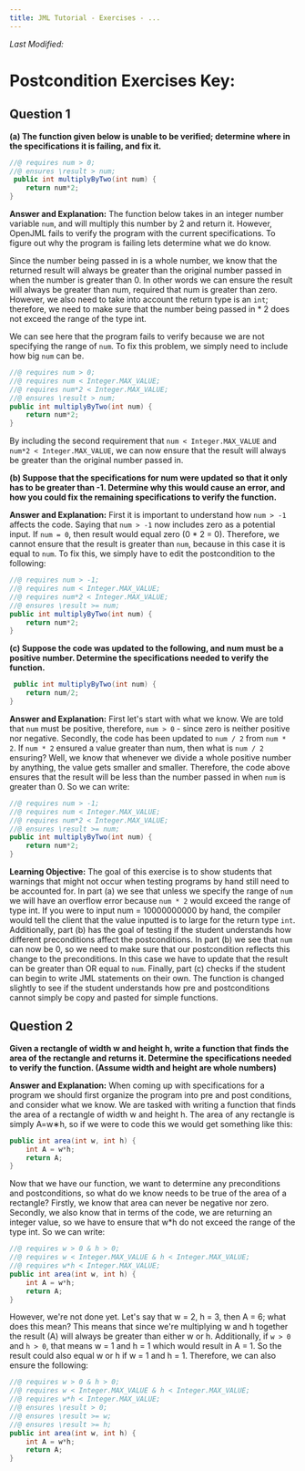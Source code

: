 ```yaml
---
title: JML Tutorial - Exercises - ...
---
```

<i>Last Modified: <script type="text/javascript"> document.write(new Date(document.lastModified).toUTCString())</script></i>

# Postcondition Exercises Key:
## **Question 1**
**(a) The function given below is unable to be verified; determine where in the specifications it is failing, and fix it.**
```Java
//@ requires num > 0;
//@ ensures \result > num;
 public int multiplyByTwo(int num) {
	return num*2;
}
```
**Answer and Explanation:**
The function below takes in an integer number variable `num`, and will multiply this number by 2 and return it. However, OpenJML fails to verify the program with the current specifications. To figure out why the program is failing lets determine what we do know. 

Since the number being passed in is a whole number, we know that the returned result will always be greater than the original number passed in when the number is greater than 0. In other words we can ensure the result will always be greater than num, required that num is greater than zero. However, we also need to take into account the return type is an `int`; therefore, we need to make sure that the number being passed in * 2 does not exceed the range of the type int. 

We can see here that the program fails to verify because we are not specifying the range of `num`. To fix this problem, we simply need to include how big `num` can be.
```Java
//@ requires num > 0;
//@ requires num < Integer.MAX_VALUE;
//@ requires num*2 < Integer.MAX_VALUE;
//@ ensures \result > num;
public int multiplyByTwo(int num) {
	return num*2;
}
```
			
By including the second requirement that `num < Integer.MAX_VALUE` and `num*2 < Integer.MAX_VALUE`, we can now ensure that the result will always be greater than the original number passed in.

**(b) Suppose that the specifications for num were updated so that it only has to be greater than -1.  Determine why this would cause an error, and how you could fix the remaining specifications to verify the function.**

**Answer and Explanation:**
First it is important to understand how `num > -1` affects the code. Saying that `num > -1` now includes zero as a potential input. If `num = 0`, then result would equal zero (0 * 2 = 0). Therefore, we cannot ensure that the result is greater than `num`, because in this case it is equal to `num`. To fix this, we simply have to edit the postcondition to the following:
```Java
//@ requires num > -1;
//@ requires num < Integer.MAX_VALUE;
//@ requires num*2 < Integer.MAX_VALUE;
//@ ensures \result >= num;
public int multiplyByTwo(int num) {
	return num*2;
}
```

**(c) Suppose the code was updated to the following, and num must be a positive number. Determine the specifications needed to verify the function.**
```Java
 public int multiplyByTwo(int num) {
	return num/2;
}
```
**Answer and Explanation:**
First let's start with what we know. We are told that `num` must be positive, therefore, `num > 0` - since zero is neither positive nor negative. Secondly, the code has been updated to `num / 2` from `num * 2`. If `num * 2` ensured a value greater than num, then what is `num / 2` ensuring? Well, we know that whenever we divide a whole positive number by anything, the value gets smaller and smaller. Therefore, the code above ensures that the result will be less than the number passed in when `num` is greater than 0. So we can write:
```Java
//@ requires num > -1;
//@ requires num < Integer.MAX_VALUE;
//@ requires num*2 < Integer.MAX_VALUE;
//@ ensures \result >= num;
public int multiplyByTwo(int num) {
	return num*2;
}
```
**Learning Objective:**
The goal of this exercise is to show students that warnings that might not occur when testing programs by hand still need to be accounted for. In part (a) we see that unless we specify the range of `num` we will have an overflow error because `num * 2` would exceed the range of type int. If you were to input num = 10000000000 by hand, the compiler would tell the client that the value inputted is to large for the return type `int`. Additionally, part (b) has the goal of testing if the student understands how different preconditions affect the postconditions. In part (b) we see that `num` can now be 0, so we need to make sure that our postcondition reflects this change to the preconditions. In this case we have to update that the result can be greater than OR equal to `num`. Finally, part (c) checks if the student can begin to write JML statements on their own. The function is changed slightly to see if the student understands how pre and postconditions cannot simply be copy and pasted for simple functions. 

## **Question 2**
**Given a rectangle of width w and height h, write a function that finds the area of the rectangle and returns it. Determine the specifications needed to verify the function. (Assume width and height are whole numbers)**

**Answer and Explanation:**
When coming up with specifications for a program we should first organize the program into pre and post conditions, and consider what we know. We are tasked with writing a function that finds the area of a rectangle of width w and height h. The area of any rectangle is simply A=w∗h, so if we were to code this we would get something like this:
```Java
public int area(int w, int h) {
	int A = w*h;
	return A;		
}	
```
Now that we have our function, we want to determine any preconditions and postconditions, so what do we know needs to be true of the area of a rectangle? Firstly, we know that area can never be negative nor zero. Secondly, we also know that in terms of the code, we are returning an integer value, so we have to ensure that w*h do not exceed the range of the type int. So we can write:
```Java
//@ requires w > 0 & h > 0;
//@ requires w < Integer.MAX_VALUE & h < Integer.MAX_VALUE;
//@ requires w*h < Integer.MAX_VALUE;
public int area(int w, int h) {
	int A = w*h;
	return A;		
}	
```

However, we're not done yet. Let's say that w = 2, h = 3, then A = 6; what does this mean? This means that since we're multiplying w and h together the result (A) will always be greater than either w or h. Additionally, if `w > 0` and `h > 0`, that means w = 1 and h = 1 which would result in A = 1. So the result could also equal w or h if w = 1 and h = 1. Therefore, we can also ensure the following:
```Java
//@ requires w > 0 & h > 0;
//@ requires w < Integer.MAX_VALUE & h < Integer.MAX_VALUE;
//@ requires w*h < Integer.MAX_VALUE;
//@ ensures \result > 0;
//@ ensures \result >= w;
//@ ensures \result >= h;
public int area(int w, int h) {
	int A = w*h;
	return A;		
}	
```

